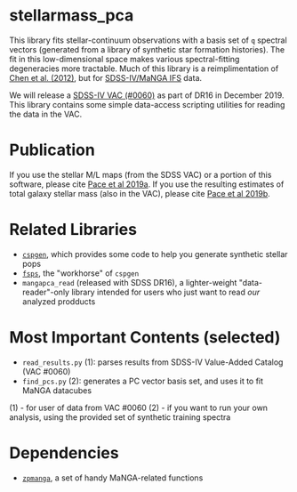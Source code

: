 # stellarmass_pca

This library fits stellar-continuum observations with a basis set of `q` spectral vectors (generated from a library of synthetic star formation histories). The fit in this low-dimensional space makes various spectral-fitting degeneracies more tractable. Much of this library is a reimplimentation of [Chen et al. (2012)](http://adsabs.harvard.edu/abs/2012MNRAS.421..314C), but for [SDSS-IV/MaNGA IFS](https://www.sdss.org/surveys/manga/) data.

We will release a [SDSS-IV VAC (#0060)](https://www.sdss.org/dr16/data_access/value-added-catalogs/?vac_id=manga-pca-vac) as part of DR16 in December 2019. This library contains some simple data-access scripting utilities for reading the data in the VAC. 

# Publication
If you use the stellar M/L maps (from the SDSS VAC) or a portion of this software, please cite [Pace et al 2019a](https://ui.adsabs.harvard.edu/abs/2019ApJ...883...82P/abstract). If you use the resulting estimates of total galaxy stellar mass (also in the VAC), please cite [Pace et al 2019b](https://ui.adsabs.harvard.edu/abs/2019ApJ...883...83P/abstract).

# Related Libraries
* [`cspgen`](https://github.com/zpace/cspgen), which provides some code to help you generate synthetic stellar pops
* [`fsps`](https://github.com/cconroy20/fsps), the "workhorse" of `cspgen`
* `mangapca_read` (released with SDSS DR16), a lighter-weight "data-reader"-only library intended for users who just want to read *our* analyzed prodducts

# Most Important Contents (selected)
* `read_results.py` (1): parses results from SDSS-IV Value-Added Catalog (VAC #0060)
* `find_pcs.py` (2): generates a PC vector basis set, and uses it to fit MaNGA datacubes

(1) - for user of data from VAC #0060
(2) - if you want to run your own analysis, using the provided set of synthetic training spectra

# Dependencies
* [`zpmanga`](https://github.com/zpace/zpmanga), a set of handy MaNGA-related functions
